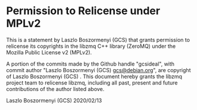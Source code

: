 # Permission to Relicense under MPLv2

This is a statement by Laszlo Boszormenyi (GCS) that grants permission to
relicense its copyrights in the libzmq C++ library (ZeroMQ) under the
Mozilla Public License v2 (MPLv2).

A portion of the commits made by the Github handle "gcsideal", with
commit author "Laszlo Boszormenyi (GCS) <gcs@debian.org>", are copyright of
Laszlo Boszormenyi (GCS) .
This document hereby grants the libzmq project team to relicense libzmq,
including all past, present and future contributions of the author
listed above.

Laszlo Boszormenyi (GCS)
2020/02/13
